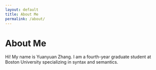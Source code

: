 ```yaml
---
layout: default
title: About Me
permalink: /about/
---
```


# About Me

Hi! My name is Yuanyuan Zhang. I am a fourth-year graduate student at Boston University specializing in syntax and semantics.

